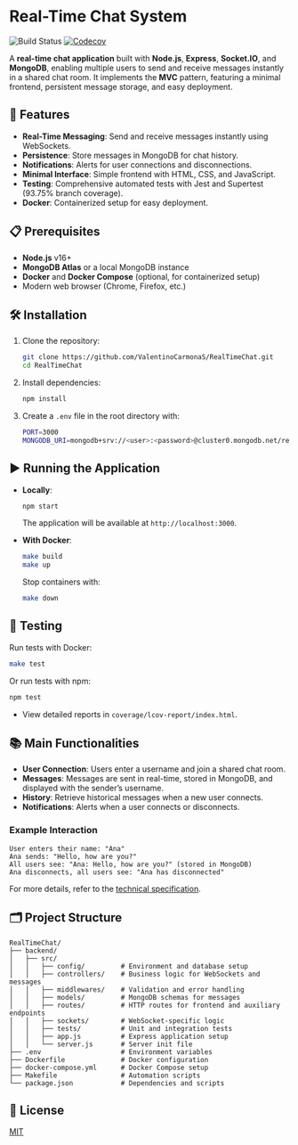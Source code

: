 # Real-Time Chat System

![Build Status](https://github.com/ValentinoCarmonaS/RealTimeChat/actions/workflows/ci.yml/badge.svg)
[![Codecov](https://codecov.io/gh/ValentinoCarmonaS/RealTimeChat/branch/main/graph/badge.svg)](https://codecov.io/gh/ValentinoCarmonaS/RealTimeChat)

A **real-time chat application** built with **Node.js**, **Express**,
**Socket.IO**, and **MongoDB**, enabling multiple users to send and receive
messages instantly in a shared chat room. It implements the **MVC** pattern,
featuring a minimal frontend, persistent message storage, and easy deployment.

## 🚀 Features

- **Real-Time Messaging**: Send and receive messages instantly using WebSockets.
- **Persistence**: Store messages in MongoDB for chat history.
- **Notifications**: Alerts for user connections and disconnections.
- **Minimal Interface**: Simple frontend with HTML, CSS, and JavaScript.
- **Testing**: Comprehensive automated tests with Jest and Supertest (93.75%
  branch coverage).
- **Docker**: Containerized setup for easy deployment.

## 📋 Prerequisites

- **Node.js** v16+
- **MongoDB Atlas** or a local MongoDB instance
- **Docker** and **Docker Compose** (optional, for containerized setup)
- Modern web browser (Chrome, Firefox, etc.)

## 🛠️ Installation

1. Clone the repository:

      ```bash
      git clone https://github.com/ValentinoCarmonaS/RealTimeChat.git
      cd RealTimeChat
      ```

2. Install dependencies:

      ```bash
      npm install
      ```

3. Create a `.env` file in the root directory with:

      ```bash
      PORT=3000
      MONGODB_URI=mongodb+srv://<user>:<password>@cluster0.mongodb.net/realtime-chat?retryWrites=true&w=majority
      ```

## ▶️ Running the Application

- **Locally**:

     ```bash
     npm start
     ```

     The application will be available at `http://localhost:3000`.

- **With Docker**:

     ```bash
     make build
     make up
     ```

     Stop containers with:

     ```bash
     make down
     ```

## 🧪 Testing

Run tests with Docker:

```bash
make test
```

Or run tests with npm:

```bash
npm test
```

- View detailed reports in `coverage/lcov-report/index.html`.

## 📚 Main Functionalities

- **User Connection**: Users enter a username and join a shared chat room.
- **Messages**: Messages are sent in real-time, stored in MongoDB, and displayed
  with the sender’s username.
- **History**: Retrieve historical messages when a new user connects.
- **Notifications**: Alerts when a user connects or disconnects.

### Example Interaction

```
User enters their name: "Ana"
Ana sends: "Hello, how are you?"
All users see: "Ana: Hello, how are you?" (stored in MongoDB)
Ana disconnects, all users see: "Ana has disconnected"
```

For more details, refer to the [technical specification](docs/statement.md).

## 🗂️ Project Structure

```
RealTimeChat/
├── backend/
│   ├── src/
│   │   ├── config/         # Environment and database setup
│   │   ├── controllers/    # Business logic for WebSockets and messages
│   │   ├── middlewares/    # Validation and error handling
│   │   ├── models/         # MongoDB schemas for messages
│   │   ├── routes/         # HTTP routes for frontend and auxiliary endpoints
│   │   ├── sockets/        # WebSocket-specific logic
│   │   ├── tests/          # Unit and integration tests
│   │   ├── app.js          # Express application setup
│   │   └── server.js       # Server init file
├── .env                    # Environment variables
├── Dockerfile              # Docker configuration
├── docker-compose.yml      # Docker Compose setup
├── Makefile                # Automation scripts
└── package.json            # Dependencies and scripts
```

## 📜 License

[MIT](LICENSE)
